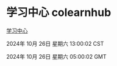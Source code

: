 # 学习中心 colearnhub
[学习中心](http://219.139.197.74:56308/colearnhub/)

2024年 10月 26日 星期六 13:00:02 CST

2024年 10月 26日 星期六 05:00:02 GMT
